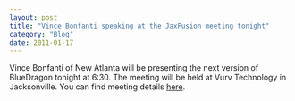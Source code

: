 ```yaml
---
layout: post
title: "Vince Bonfanti speaking at the JaxFusion meeting tonight"
category: "Blog"
date: 2011-01-17
---
```



Vince Bonfanti of New Atlanta will be presenting the next version of BlueDragon tonight at 6:30\. The meeting will be held at Vurv Technology in Jacksonville. You can find meeting details [here](http://www.jaxfusion.org/meeting.cfm).